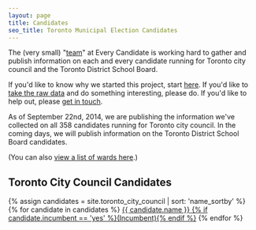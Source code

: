 ```yaml
---
layout: page
title: Candidates 
seo_title: Toronto Municipal Election Candidates 
---
```


The (very small) "[team](/about#team)" at Every Candidate is working hard to gather and publish information on each and every candidate running for Toronto city council and the Toronto District School Board. 

If you'd like to know why we started this project, start [here](/about). If you'd like to [take the raw data](/data) and do something interesting, please do. If you'd like to help out, please [get in touch](/about#contact).

As of September 22nd, 2014, we are publishing the information we've collected on all 358 candidates running for Toronto city council. In the coming days, we will publish information on the Toronto District School Board candidates.

(You can also [view a list of wards here](/wards/).)

## Toronto City Council Candidates

{% assign candidates = site.toronto_city_council | sort: 'name_sortby' %}
{% for candidate in candidates %}
<a title="Toronto City Council candidate {{ candidate.name }}" href="{{candidate.permalink }}">{{ candidate.name }} {% if candidate.incumbent == 'yes' %}(Incumbent){% endif %}</a>
{% endfor %}
